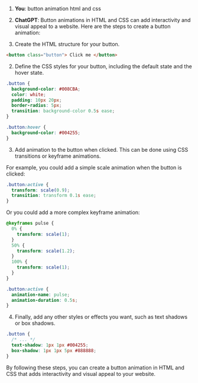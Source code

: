 1. **You**: button animation html and css
2. **ChatGPT**: Button animations in HTML and CSS can add interactivity and visual appeal to a website. Here are the steps to create a button animation:

1. Create the HTML structure for your button. 

```html
<button class="button"> Click me </button>
```

2. Define the CSS styles for your button, including the default state and the hover state.

```css
.button {
  background-color: #008CBA;
  color: white;
  padding: 10px 20px;
  border-radius: 5px;
  transition: background-color 0.5s ease;
}

.button:hover {
  background-color: #004255;
}
```

3. Add animation to the button when clicked. This can be done using CSS transitions or keyframe animations.

For example, you could add a simple scale animation when the button is clicked:

```css
.button:active {
  transform: scale(0.9);
  transition: transform 0.1s ease;
}
```

Or you could add a more complex keyframe animation:

```css
@keyframes pulse {
  0% {
    transform: scale(1);
  }
  50% {
    transform: scale(1.2);
  }
  100% {
    transform: scale(1);
  }
}

.button:active {
  animation-name: pulse;
  animation-duration: 0.5s;
}
```

4. Finally, add any other styles or effects you want, such as text shadows or box shadows.

```css
.button {
  /* ... */
  text-shadow: 1px 1px #004255;
  box-shadow: 1px 1px 5px #888888;
}
```

By following these steps, you can create a button animation in HTML and CSS that adds interactivity and visual appeal to your website.